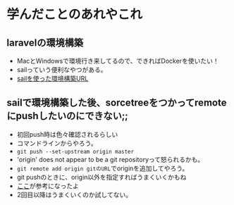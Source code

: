 # 学んだことのあれやこれ
## laravelの環境構築
* MacとWindowsで環境行き来してるので、できればDockerを使いたい！
* sailっていう便利なやつがある。
* [sailを使った環境構築URL](https://qiita.com/hinako_n/items/45a7232b0b0ed16bffc8)

## sailで環境構築した後、sorcetreeをつかってremoteにpushしたいのにできない;;
* 初回push時は色々確認されるらしい
* コマンドラインからやろう。
* `git push --set-upstream origin master`
* 'origin' does not appear to be a git repositoryって怒られるかも。
* `git remote add origin gitのURL`でoriginを追加してやろう。
* git pushのときに、origin以外を指定すればうまくいくかもね
* [ここ](https://mugendennou.net/development/git/sourcetreepush/#Sourcetree)が参考になったよ
* 2回目以降はうまくいくのか試してない。
